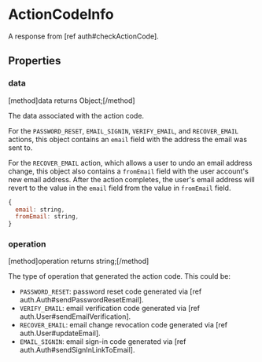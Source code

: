 # ActionCodeInfo

A response from [ref auth#checkActionCode].

## Properties

### data
[method]data returns Object;[/method]

The data associated with the action code.

For the `PASSWORD_RESET`, `EMAIL_SIGNIN`, `VERIFY_EMAIL`, and `RECOVER_EMAIL` actions, this object contains an `email` field with the address the email was sent to.

For the `RECOVER_EMAIL` action, which allows a user to undo an email address change, this object also contains a `fromEmail` field with the user account's new email address. After the action completes, the user's email address will revert to the value in the `email` field from the value in `fromEmail` field.

```js
{
  email: string,
  fromEmail: string,
}
```

### operation
[method]operation returns string;[/method]

The type of operation that generated the action code. This could be:

- `PASSWORD_RESET`: password reset code generated via [ref auth.Auth#sendPasswordResetEmail].
- `VERIFY_EMAIL`: email verification code generated via [ref auth.User#sendEmailVerification].
- `RECOVER_EMAIL`: email change revocation code generated via [ref auth.User#updateEmail].
- `EMAIL_SIGNIN`: email sign-in code generated via [ref auth.Auth#sendSignInLinkToEmail].
